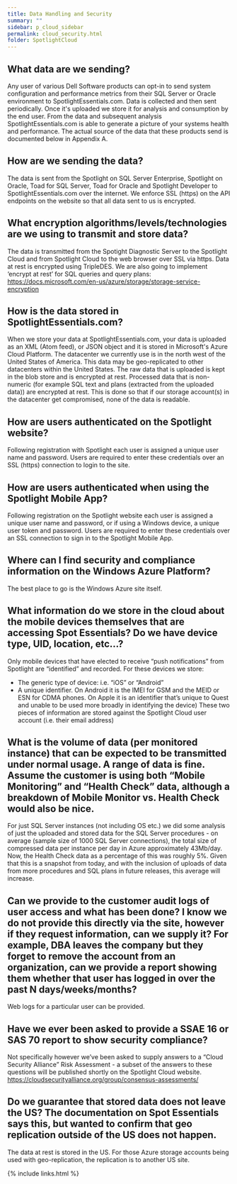 ```yaml
---
title: Data Handling and Security
summary: ""
sidebar: p_cloud_sidebar
permalink: cloud_security.html
folder: SpotlightCloud
---
```




## What data are we sending?
Any user of various Dell Software products can opt-in to send system configuration and performance metrics from their SQL Server or Oracle environment to SpotlightEssentials.com. Data is collected and then sent periodically. Once it's uploaded we store it for analysis and consumption by the end user. From the data and subsequent analysis SpotlightEssentials.com is able to generate a picture of your systems health and performance. The actual source of the data that these products send is documented below in Appendix A.

## How are we sending the data?
The data is sent from the Spotlight on SQL Server Enterprise, Spotlight on Oracle, Toad for SQL Server, Toad for Oracle and Spotlight Developer to SpotlightEssentials.com over the internet. We enforce SSL (https) on the API endpoints on the website so that all data sent to us is encrypted.

## What encryption algorithms/levels/technologies are we using to transmit and store data?
The data is transmitted from the Spotight Diagnostic Server to the Spotlight Cloud and from Spotlight Cloud to the web browser over SSL via https. Data at rest is encrypted using TripleDES. We are also going to implement ‘encrypt at rest’ for SQL queries and query plans: https://docs.microsoft.com/en-us/azure/storage/storage-service-encryption

## How is the data stored in SpotlightEssentials.com?
When we store your data at SpotlightEssentials.com, your data is uploaded as an XML (Atom feed), or JSON object and it is stored in Microsoft's Azure Cloud Platform. The datacenter we currently use is in the north west of the United States of America. This data may be geo-replicated to other datacenters within the United States. The raw data that is uploaded is kept in the blob store and is encrypted at rest. Processed data that is non-numeric (for example SQL text and plans (extracted from the uploaded data)) are encrypted at rest. This is done so that if our storage account(s) in the datacenter get compromised, none of the data is readable.

## How are users authenticated on the Spotlight website?
Following registration with Spotlight each user is assigned a unique user name and password. Users are required to enter these credentials over an SSL (https) connection to login to the site.

## How are users authenticated when using the Spotlight Mobile App?
Following registration on the Spotlight website each user is assigned a unique user name and password, or if using a Windows device, a unique user token and password. Users are required to enter these credentials over an SSL connection to sign in to the Spotlight Mobile App.

## Where can I find security and compliance information on the Windows Azure Platform?
The best place to go is the Windows Azure site itself.

## What information do we store in the cloud about the mobile devices themselves that are accessing Spot Essentials? Do we have device type, UID, location, etc…?
Only mobile devices that have elected to receive “push notifications” from Spotlight are “identified” and recorded. For these devices we store:

*	The generic type of device: i.e. “iOS” or “Android”
*	A unique identifier. On Android it is the IMEI for GSM and the MEID or ESN for CDMA phones. On Apple it is an identifier that’s unique to Quest and unable to be used more broadly in identifying the device)
These two pieces of information are stored against the Spotlight Cloud user account (i.e. their email address)

## What is the volume of data (per monitored instance) that can be expected to be transmitted under normal usage. A range of data is fine. Assume the customer is using both “Mobile Monitoring” and “Health Check” data, although a breakdown of Mobile Monitor vs. Health Check would also be nice.
For just SQL Server instances (not including OS etc.) we did some analysis of just the uploaded and stored data for the SQL Server procedures - on average (sample size of 1000 SQL Server connections), the total size of compressed data per instance per day in Azure approximately 43Mb/day. Now, the Health Check data as a percentage of this was roughly 5%. Given that this is a snapshot from today, and with the inclusion of uploads of data from more procedures and SQL plans in future releases, this average will increase.

## Can we provide to the customer audit logs of user access and what has been done? I know we do not provide this directly via the site, however if they request information, can we supply it? For example, DBA leaves the company but they forget to remove the account from an organization, can we provide a report showing them whether that user has logged in over the past N days/weeks/months?
Web logs for a particular user can be provided.

## Have we ever been asked to provide a SSAE 16 or SAS 70 report to show security compliance?
Not specifically however we’ve been asked to supply answers to a “Cloud Security Alliance” Risk Assessment - a subset of the answers to these questions will be published shortly on the Spotlight Cloud website.
https://cloudsecurityalliance.org/group/consensus-assessments/

## Do we guarantee that stored data does not leave the US? The documentation on Spot Essentials says this, but wanted to confirm that geo replication outside of the US does not happen.
The data at rest is stored in the US. For those Azure storage accounts being used with geo-replication, the replication is to another US site.

{% include links.html %}
